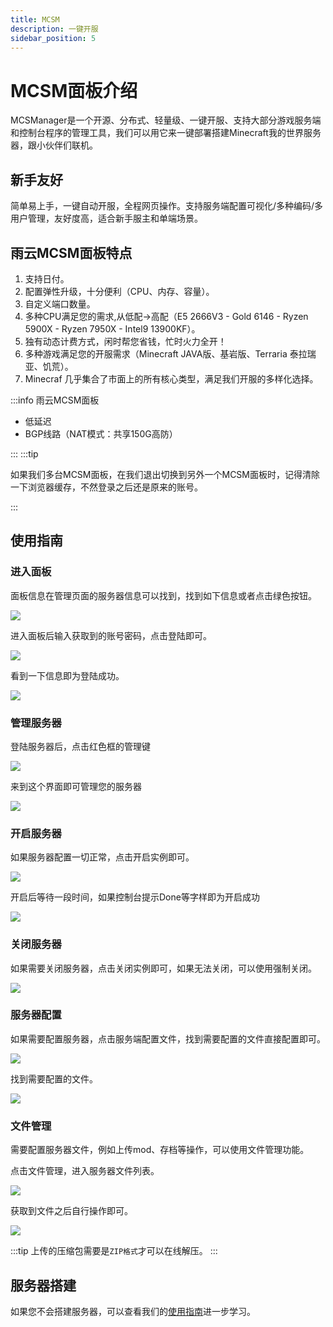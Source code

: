 ```yaml
---
title: MCSM
description: 一键开服
sidebar_position: 5
---
```


# MCSM面板介绍


MCSManager是一个开源、分布式、轻量级、一键开服、支持大部分游戏服务端和控制台程序的管理工具，我们可以用它来一键部署搭建Minecraft我的世界服务器，跟小伙伴们联机。

## 新手友好

简单易上手，一键自动开服，全程网页操作。支持服务端配置可视化/多种编码/多用户管理，友好度高，适合新手服主和单端场景。

## 雨云MCSM面板特点

1. 支持日付。
2. 配置弹性升级，十分便利（CPU、内存、容量）。
3. 自定义端口数量。
4. 多种CPU满足您的需求,从低配->高配（E5 2666V3 - Gold 6146 - Ryzen 5900X - Ryzen 7950X - Intel9 13900KF）。
5. 独有动态计费方式，闲时帮您省钱，忙时火力全开！
6. 多种游戏满足您的开服需求（Minecraft JAVA版、基岩版、Terraria 泰拉瑞亚、饥荒）。
7. Minecraf 几乎集合了市面上的所有核心类型，满足我们开服的多样化选择。


:::info
雨云MCSM面板

- 低延迟
- BGP线路（NAT模式：共享150G高防）
  
:::
:::tip

如果我们多台MCSM面板，在我们退出切换到另外一个MCSM面板时，记得清除一下浏览器缓存，不然登录之后还是原来的账号。

:::


## 使用指南

### 进入面板

面板信息在管理页面的服务器信息可以找到，找到如下信息或者点击绿色按钮。

![](https://cn-sy1.rains3.com/rainyun-assets/pic/2023/12/20231219161903_979a2f2739f5435825a5448b2384baa9.png)

进入面板后输入获取到的账号密码，点击登陆即可。

![](https://cn-sy1.rains3.com/rainyun-assets/pic/2023/12/20231219162054_f9647977a87bb0c66ecc234007bd4be7.png)

看到一下信息即为登陆成功。

![](https://cn-sy1.rains3.com/rainyun-assets/pic/2023/12/20231219162207_8f1ddf7c06ffc108d77075f81bcc6857.png)

### 管理服务器

登陆服务器后，点击红色框的管理键

![](https://cn-sy1.rains3.com/rainyun-assets/pic/2023/12/20231219162456_4f8127c2ddd127ccf47f12405d8370c8.png)

来到这个界面即可管理您的服务器

![](https://cn-sy1.rains3.com/rainyun-assets/pic/2023/12/20231219162905_35df209528e53dd5f65fd8fa3b86cc03.png)

### 开启服务器

如果服务器配置一切正常，点击开启实例即可。

![](https://cn-sy1.rains3.com/rainyun-assets/pic/2023/12/20231219163245_f8b1bb0bd6f82b4a5fa70714140f78ec.png)

开启后等待一段时间，如果控制台提示Done等字样即为开启成功

![](https://cn-sy1.rains3.com/rainyun-assets/pic/2023/12/20231219163359_558cc68f5a4b6c99a0eeba9ff53232ab.png)

### 关闭服务器
如果需要关闭服务器，点击关闭实例即可，如果无法关闭，可以使用强制关闭。

![](https://cn-sy1.rains3.com/rainyun-assets/pic/2023/12/20231219163555_b8625aa47c10572dd8fc501063d67996.png)

### 服务器配置
如果需要配置服务器，点击服务端配置文件，找到需要配置的文件直接配置即可。

![](https://cn-sy1.rains3.com/rainyun-assets/pic/2023/12/20231219163701_f662f40577cac46b67e05446c948207e.png)

找到需要配置的文件。

![](https://cn-sy1.rains3.com/rainyun-assets/pic/2023/12/20231219163721_d49e16f86d9d3efc56d15311753fae57.png)


### 文件管理

需要配置服务器文件，例如上传mod、存档等操作，可以使用文件管理功能。

点击文件管理，进入服务器文件列表。

![](https://cn-sy1.rains3.com/rainyun-assets/pic/2023/12/20231219163857_101d8b38ca62c90e02194dde30c542ed.png)

获取到文件之后自行操作即可。

![](https://cn-sy1.rains3.com/rainyun-assets/pic/2023/12/20231219163918_c4119ba0134d291b241b1eb907d49205.png)

:::tip
上传的压缩包需要是`ZIP格式`才可以在线解压。
:::


## 服务器搭建

如果您不会搭建服务器，可以查看我们的[使用指南](/docs/guide/Minecraft/Minecraft_Guidebook)进一步学习。